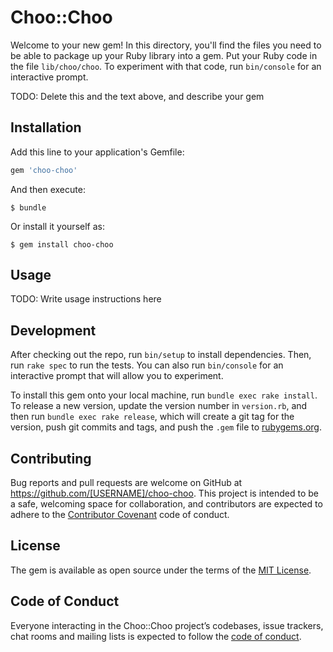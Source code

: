 # Choo::Choo

Welcome to your new gem! In this directory, you'll find the files you need to be able to package up your Ruby library into a gem. Put your Ruby code in the file `lib/choo/choo`. To experiment with that code, run `bin/console` for an interactive prompt.

TODO: Delete this and the text above, and describe your gem

## Installation

Add this line to your application's Gemfile:

```ruby
gem 'choo-choo'
```

And then execute:

    $ bundle

Or install it yourself as:

    $ gem install choo-choo

## Usage

TODO: Write usage instructions here

## Development

After checking out the repo, run `bin/setup` to install dependencies. Then, run `rake spec` to run the tests. You can also run `bin/console` for an interactive prompt that will allow you to experiment.

To install this gem onto your local machine, run `bundle exec rake install`. To release a new version, update the version number in `version.rb`, and then run `bundle exec rake release`, which will create a git tag for the version, push git commits and tags, and push the `.gem` file to [rubygems.org](https://rubygems.org).

## Contributing

Bug reports and pull requests are welcome on GitHub at https://github.com/[USERNAME]/choo-choo. This project is intended to be a safe, welcoming space for collaboration, and contributors are expected to adhere to the [Contributor Covenant](http://contributor-covenant.org) code of conduct.

## License

The gem is available as open source under the terms of the [MIT License](https://opensource.org/licenses/MIT).

## Code of Conduct

Everyone interacting in the Choo::Choo project’s codebases, issue trackers, chat rooms and mailing lists is expected to follow the [code of conduct](https://github.com/[USERNAME]/choo-choo/blob/master/CODE_OF_CONDUCT.md).

